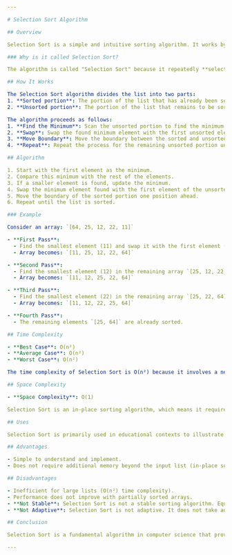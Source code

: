 ```yaml
---

# Selection Sort Algorithm

## Overview

Selection Sort is a simple and intuitive sorting algorithm. It works by repeatedly finding the minimum element from the unsorted portion of the list and moving it to the beginning. This algorithm is not the most efficient for large datasets but is useful for its simplicity and ease of implementation.

### Why is it called Selection Sort?

The algorithm is called "Selection Sort" because it repeatedly **selects** the smallest (or largest, depending on sorting order) element from the unsorted portion of the list and places it at its correct position in the sorted portion. The process of selecting the minimum element from the unsorted part and swapping it with the first unsorted element is key to its name.

## How It Works

The Selection Sort algorithm divides the list into two parts:
1. **Sorted portion**: The portion of the list that has already been sorted.
2. **Unsorted portion**: The portion of the list that remains to be sorted.

The algorithm proceeds as follows:
1. **Find the Minimum**: Scan the unsorted portion to find the minimum element.
2. **Swap**: Swap the found minimum element with the first unsorted element.
3. **Move Boundary**: Move the boundary between the sorted and unsorted portions one element forward.
4. **Repeat**: Repeat the process for the remaining unsorted portion until the entire list is sorted.

## Algorithm

1. Start with the first element as the minimum.
2. Compare this minimum with the rest of the elements.
3. If a smaller element is found, update the minimum.
4. Swap the minimum element found with the first element of the unsorted portion.
5. Move the boundary of the sorted portion one position ahead.
6. Repeat until the list is sorted.

### Example

Consider an array: `[64, 25, 12, 22, 11]`

- **First Pass**:
  - Find the smallest element (11) and swap it with the first element (64).
  - Array becomes: `[11, 25, 12, 22, 64]`

- **Second Pass**:
  - Find the smallest element (12) in the remaining array `[25, 12, 22, 64]` and swap it with the first element of this sub-array (25).
  - Array becomes: `[11, 12, 25, 22, 64]`

- **Third Pass**:
  - Find the smallest element (22) in the remaining array `[25, 22, 64]` and swap it with the first element of this sub-array (25).
  - Array becomes: `[11, 12, 22, 25, 64]`

- **Fourth Pass**:
  - The remaining elements `[25, 64]` are already sorted.

## Time Complexity

- **Best Case**: O(n²)
- **Average Case**: O(n²)
- **Worst Case**: O(n²)

The time complexity of Selection Sort is O(n²) because it involves a nested loop: one to select the minimum element and another to perform the comparisons.

## Space Complexity

- **Space Complexity**: O(1)

Selection Sort is an in-place sorting algorithm, which means it requires only a constant amount of additional space.

## Uses

Selection Sort is primarily used in educational contexts to illustrate sorting algorithms due to its simplicity. It is rarely used in practical applications for large datasets due to its inefficiency compared to more advanced sorting algorithms like Merge Sort or Quick Sort. However, it can be useful in scenarios where memory space is limited, and simplicity is a priority.

## Advantages

- Simple to understand and implement.
- Does not require additional memory beyond the input list (in-place sorting).

## Disadvantages

- Inefficient for large lists (O(n²) time complexity).
- Performance does not improve with partially sorted arrays.
- **Not Stable**: Selection Sort is not a stable sorting algorithm. Equal elements may not retain their original relative order after sorting.
- **Not Adaptive**: Selection Sort is not adaptive. It does not take advantage of existing order in the input data to improve performance, and always performs the same number of operations regardless of the initial order.

## Conclusion

Selection Sort is a fundamental algorithm in computer science that provides a clear example of sorting techniques. Although not suitable for large datasets, its straightforward approach and in-place nature make it an excellent educational tool. Its lack of stability and adaptability are key limitations, making it less suitable for scenarios where these properties are important.

---
```

